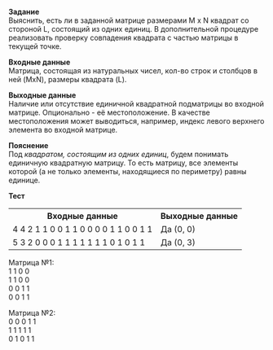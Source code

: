 **Задание**  
Выяснить, есть ли в заданной матрице размерами M x N квадрат со стороной L, состоящий из одних единиц. В дополнительной процедуре реализовать проверку совпадения квадрата с частью матрицы в текущей точке.

**Входные данные**  
Матрица, состоящая из натуральных чисел, кол-во строк и столбцов в ней (MxN), размеры квадрата (L). 

**Выходные данные**  
Наличие или отсутствие единичной квадратной подматрицы во входной матрице. Опционально - её местоположение. В качестве местоположения может выводиться, например, индекс левого верхнего элемента во входной матрице.

**Пояснение**  
Под *квадратом, состоящим из одних единиц*, будем понимать единичную квадратную матрицу. То есть матрицу, все элементы которой (а не только элементы, находящиеся по периметру) равны единице. 

**Тест**  
<table>
  <tr>
    <th>Входные данные</th>
    <th>Выходные данные</th>
  </tr>
  <tr>
    <td>4 4 2 1 1 0 0 1 1 0 0 0 0 1 1 0 0 1 1</td>
    <td>Да (0, 0)</td>
  </tr>
  <tr>
    <td>5 3 2 0 0 0 1 1 1 1 1 1 1 0 1 0 1 1</td>
    <td>Да (0, 3)</td>
  </tr>
</table>

Матрица №1:  
1 1 0 0  
1 1 0 0  
0 0 1 1  
0 0 1 1  

Матрица №2:  
0 0 0 1 1  
1 1 1 1 1  
0 1 0 1 1  
